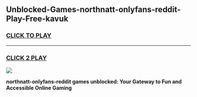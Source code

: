 
## Unblocked-Games-northnatt-onlyfans-reddit-Play-Free-kavuk
<h3>
<a href="https://premium76.site?title=northnatt-onlyfans-reddit&ref=10A">CLICK TO PLAY</a></h3>
<hr>

<h3>
<a href="https://premium76.site?title=northnatt-onlyfans-reddit&ref=10A">CLICK 2 PLAY</a>
  
</h3>

<a href="https://premium76.site?title=northnatt-onlyfans-reddit&ref=10A"><img src="https://clearcache.store/games.png"></a>


**northnatt-onlyfans-reddit games unblocked: Your Gateway to Fun and Accessible Online Gaming**
